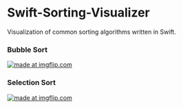 # Swift-Sorting-Visualizer

Visualization of common sorting algorithms written in Swift.

### Bubble Sort

<a href="https://imgflip.com/gif/3j0chh"><img src="https://i.imgflip.com/3j0chh.gif" title="made at imgflip.com"/></a>


### Selection Sort

<a href="https://imgflip.com/gif/3j0j5l"><img src="https://i.imgflip.com/3j0j5l.gif" title="made at imgflip.com"/></a>

